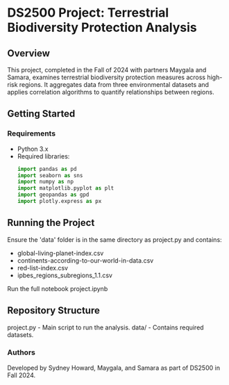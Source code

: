 # DS2500 Project: Terrestrial Biodiversity Protection Analysis

## Overview
This project, completed in the Fall of 2024 with partners Maygala and Samara, examines terrestrial biodiversity protection measures across high-risk regions. It aggregates data from three environmental datasets and applies correlation algorithms to quantify relationships between regions.

## Getting Started

### Requirements
- Python 3.x
- Required libraries:
  ```python
  import pandas as pd
  import seaborn as sns
  import numpy as np
  import matplotlib.pyplot as plt
  import geopandas as gpd
  import plotly.express as px

## Running the Project
Ensure the 'data' folder is in the same directory as project.py and contains:
- global-living-planet-index.csv
- continents-according-to-our-world-in-data.csv
- red-list-index.csv
- ipbes_regions_subregions_1.1.csv

Run the full notebook project.ipynb

## Repository Structure
project.py - Main script to run the analysis.
data/ - Contains required datasets.

### Authors
Developed by Sydney Howard, Maygala, and Samara as part of DS2500 in Fall 2024.


